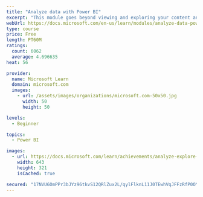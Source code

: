 ```yaml
---
title: "Analyze data with Power BI"
excerpt: "This module goes beyond viewing and exploring your content and explains how to interact with it by working with reports and dashboards to uncover and share new business insights."
webUrl: https://docs.microsoft.com/en-us/learn/modules/analyze-data-power-bi/
type: course
price: Free
length: PT60M
ratings:
  count: 6062
  average: 4.696635
heat: 56

provider:
  name: Microsoft Learn
  domain: microsoft.com
  images:
    - url: /assets/images/organizations/microsoft.com-50x50.jpg
      width: 50
      height: 50

levels:
  - Beginner

topics:
  - Power BI

images:
  - url: https://docs.microsoft.com/learn/achievements/analyze-explore-data-power-bi-social.png
    width: 643
    height: 321
    isCached: true

secured: "17NVU6OmPPr3bJYz96tkvS12QRlZux2L/qylFlknL11J0TEwhVqJFFzRfP0OYjK+WpgvoY8/eU2t2mViV3dsMg727ErKetZ48vX0TKGa1viIOa7lkG+ltByL0ig9Qwi+ddx07JmVC2oLQljdZf8OZw1jw/L0wsG8Dj2hQ+xTFKf1ahTpSsxMoxBUH6OQfQx1EBVwYA3LCoEL/aSZb4Yc5E5wkCmyZ/1U7JJjPdSxJqtXKTPxijqtHbGprHDFf0HT2Wt9VBsHLz10KZbQfv0ukOrch5NHMvNzTuNhZdwVEsivmXsERNMa0XaD5UPzSB0YJ7qNn+WgHW99TEsGhoAHyaELgM8AQl08JggEYsGZ1xGQqMVuT/EE+GkKmC3MCoV1siGJX8rw7ep/wY7C+73/SN6Xcr5ze8B7QzYVhlr95kU=;b25+jOEjAHJNtPRoDuPSdw=="
---
```


